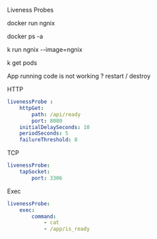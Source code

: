 Liveness Probes

docker run ngnix

docker ps -a

k run ngnix --image=ngnix

k get pods

App running code is not working ?
restart / destroy 

HTTP
```yaml
livenessProbe :
    httpGet:
        path: /api/ready
        port: 8080
    initialDelaySeconds: 10
    periodSeconds: 5
    failureThreshold: 8
```

TCP 
```yaml
livenessProbe:
    tapSocket:
        port: 3306
```

Exec
```yaml
livenessProbe:
    exec:
        command:
            - cat
            - /app/is_ready
```